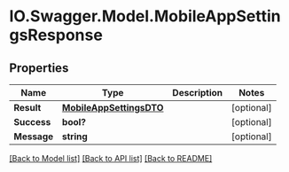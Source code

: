 # IO.Swagger.Model.MobileAppSettingsResponse
## Properties

Name | Type | Description | Notes
------------ | ------------- | ------------- | -------------
**Result** | [**MobileAppSettingsDTO**](MobileAppSettingsDTO.md) |  | [optional] 
**Success** | **bool?** |  | [optional] 
**Message** | **string** |  | [optional] 

[[Back to Model list]](../README.md#documentation-for-models) [[Back to API list]](../README.md#documentation-for-api-endpoints) [[Back to README]](../README.md)


